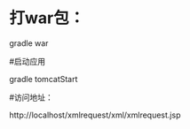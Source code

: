 # 打war包：

gradle war

#启动应用

gradle tomcatStart

#访问地址：

http://localhost/xmlrequest/xml/xmlrequest.jsp